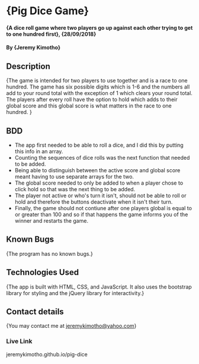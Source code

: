 # {Pig Dice Game}
#### {A dice roll game where two players go up against each other trying to get to one hundred first}, {28/09/2018}
#### By **{Jeremy Kimotho}**
## Description
{The game is intended for two players to use together and is a race to one hundred. The game has six possible digits which is 1-6 and the numbers all add to your round total with the exception of 1 which clears your round total. The players after every roll have the option to hold which adds to their global score and this global score is what matters in the race to one hundred. }
## BDD
* The app first needed to be able to roll a dice, and I did this by putting this info in an array.
* Counting the sequences of dice rolls was the next function that needed to be added.
* Being able to distinguish between the active score and global score meant having to use separate arrays for the two.
* The global score needed to only be added to when a player chose to click hold so that was the next thing to be added.
* The player not active or who's turn it isn't, should  not be able to roll or hold and therefore the buttons deactivate when it isn't their turn.
* Finally, the game should not contiune after one players global is equal to or greater than 100 and so if that happens the game informs you of the winner and restarts the game.
## Known Bugs
{The program has no known bugs.}
## Technologies Used
{The app is built with HTML, CSS, and JavaScript. It also uses the bootstrap library for styling and the jQuery library for interactivity.}
## Contact details
{You may contact me at jeremykimotho@yahoo.com}
### Live Link
jeremykimotho.github.io/pig-dice
